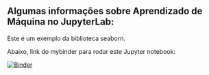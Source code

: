 ## Algumas informações sobre Aprendizado de Máquina no JupyterLab:

Este é um exemplo da biblioteca seaborn.

Abaixo, link do mybinder para rodar este Jupyter notebook:

[![Binder](https://mybinder.org/badge_logo.svg)](https://mybinder.org/v2/gh/odairjosebellini/jupyter-notebooks/master)
